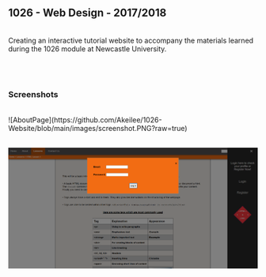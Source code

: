 ## 1026 - Web Design - 2017/2018
<br />
Creating an interactive tutorial website to accompany the materials learned during the 1026 module at Newcastle University.<br /><br /><br />
<br />

### Screenshots
<br />
![AboutPage](https://github.com/Akeilee/1026-Website/blob/main/images/screenshot.PNG?raw=true) <br /><br />

![Login](https://github.com/Akeilee/1026-Website/blob/main/images/screenshot2.PNG?raw=true) <br /><br />

